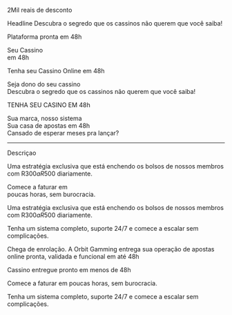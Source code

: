 2Mil reais de desconto

Headline
Descubra o segredo que os cassinos não querem que você saiba!  

Plataforma pronta em 48h  

Seu Cassino  
em 48h  

Tenha seu Cassino Online em 48h  

Seja dono do  seu cassino  
Descubra o segredo que os cassinos não querem que você saiba!  

TENHA SEU  CASINO EM 48h  

Sua marca, nosso sistema  
Sua casa de apostas em 48h  
Cansado de esperar meses pra lançar?  




-------------------------
Descriçao

Uma estratégia exclusiva que está enchendo os bolsos de nossos membros com R$300 a R$500 diariamente.  

Comece a faturar em  
poucas horas, sem burocracia.  

Uma estratégia exclusiva que está enchendo os bolsos de nossos membros com R$300 a R$500 diariamente.

Tenha um sistema completo, suporte 24/7 e comece a escalar sem complicações.  

Chega de enrolação. A Orbit Gamming entrega sua operação de apostas online pronta, validada e funcional em até 48h  

Cassino entregue pronto  em menos de 48h  

Comece a faturar em poucas horas, sem burocracia.  

Tenha um sistema completo, suporte 24/7 e comece a escalar sem complicações.